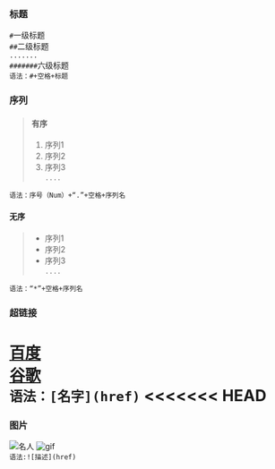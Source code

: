 ### 标题
`#`一级标题<br/>
`##`二级标题<br/>
`.......`<br/>
`#######`六级标题<br/>
`语法：#+空格+标题 `
### 序列
>#### 有序
>1. 序列1
>2. 序列2
>3. 序列3<br/>
>`....`<br/>
>
`语法：序号（Num）+“.”+空格+序列名`
#### 无序
>* 序列1
>* 序列2
>* 序列3<br/>
>`....`<br/>
>
`语法：“*”+空格+序列名`

### 超链接
[百度](http://www.baidu.com)<br/>
[谷歌](http://www.google.com)<br/>
`语法：[名字](href)`
<<<<<<< HEAD
=======
### 图片
![名人](http://www.bz55.com/uploads/allimg/120915/1-120915094151.jpg)
![gif](http://s1.dwstatic.com/group1/M00/3C/DC/891efec09fd0b0e0d52df598b1284233.gif)<br/>
`语法:![描述](href)`
